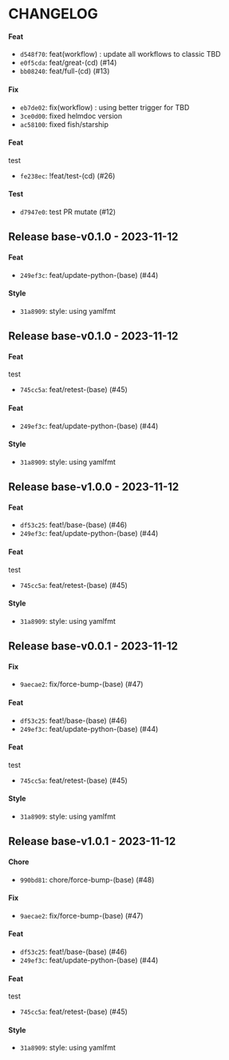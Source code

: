 # CHANGELOG

#### Feat

- `d548f70`: feat(workflow) : update all workflows to classic TBD
- `e0f5cda`: feat/great-(cd) (#14)
- `bb08240`: feat/full-(cd) (#13)

#### Fix

- `eb7de02`: fix(workflow) : using better trigger for TBD
- `3ce0d00`: fixed helmdoc version
- `ac58100`: fixed fish/starship

#### Feat

test

- `fe238ec`: !feat/test-(cd) (#26)

#### Test

- `d7947e0`: test PR mutate (#12)

## Release base-v0.1.0 - 2023-11-12
#### Feat
- `249ef3c`: feat/update-python-(base) (#44)

#### Style
- `31a8909`: style: using yamlfmt


## Release base-v0.1.0 - 2023-11-12
#### Feat
test
- `745cc5a`: feat/retest-(base) (#45)

#### Feat
- `249ef3c`: feat/update-python-(base) (#44)

#### Style
- `31a8909`: style: using yamlfmt


## Release base-v1.0.0 - 2023-11-12
#### Feat
- `df53c25`: feat!/base-(base) (#46)
- `249ef3c`: feat/update-python-(base) (#44)

#### Feat
test
- `745cc5a`: feat/retest-(base) (#45)

#### Style
- `31a8909`: style: using yamlfmt


## Release base-v0.0.1 - 2023-11-12
#### Fix
- `9aecae2`: fix/force-bump-(base) (#47)

#### Feat
- `df53c25`: feat!/base-(base) (#46)
- `249ef3c`: feat/update-python-(base) (#44)

#### Feat
test
- `745cc5a`: feat/retest-(base) (#45)

#### Style
- `31a8909`: style: using yamlfmt


## Release base-v1.0.1 - 2023-11-12
#### Chore
- `990bd81`: chore/force-bump-(base) (#48)

#### Fix
- `9aecae2`: fix/force-bump-(base) (#47)

#### Feat
- `df53c25`: feat!/base-(base) (#46)
- `249ef3c`: feat/update-python-(base) (#44)

#### Feat
test
- `745cc5a`: feat/retest-(base) (#45)

#### Style
- `31a8909`: style: using yamlfmt

